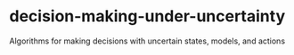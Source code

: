 # decision-making-under-uncertainty
Algorithms for making decisions with uncertain states, models, and actions
